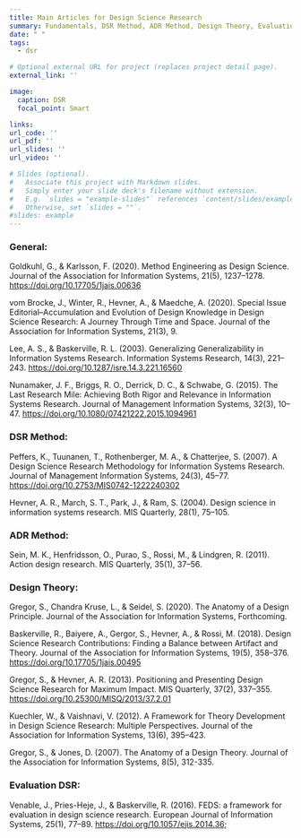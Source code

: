 ```yaml
---
title: Main Articles for Design Science Research
summary: Fundamentals, DSR Method, ADR Method, Design Theory, Evaluation DSR
date: " "
tags:
  - dsr

# Optional external URL for project (replaces project detail page).
external_link: ''

image:
  caption: DSR
  focal_point: Smart

links:
url_code: ''
url_pdf: ''
url_slides: ''
url_video: ''

# Slides (optional).
#   Associate this project with Markdown slides.
#   Simply enter your slide deck's filename without extension.
#   E.g. `slides = "example-slides"` references `content/slides/example-slides.md`.
#   Otherwise, set `slides = ""`.
#slides: example
---
```


### General: ###

Goldkuhl, G., & Karlsson, F. (2020). Method Engineering as Design Science. Journal of the Association for Information Systems, 21(5), 1237–1278. https://doi.org/10.17705/1jais.00636

vom Brocke, J., Winter, R., Hevner, A., & Maedche, A. (2020). Special Issue Editorial–Accumulation and Evolution of Design Knowledge in Design Science Research: A Journey Through Time and Space. Journal of the Association for Information Systems, 21(3), 9.

Lee, A. S., & Baskerville, R. L. (2003). Generalizing Generalizability in Information Systems Research. Information Systems Research, 14(3), 221–243. https://doi.org/10.1287/isre.14.3.221.16560

Nunamaker, J. F., Briggs, R. O., Derrick, D. C., & Schwabe, G. (2015). The Last Research Mile: Achieving Both Rigor and Relevance in Information Systems Research. Journal of Management Information Systems, 32(3), 10–47. https://doi.org/10.1080/07421222.2015.1094961

### DSR Method: ### 

Peffers, K., Tuunanen, T., Rothenberger, M. A., & Chatterjee, S. (2007). A Design Science Research Methodology for Information Systems Research. Journal of Management Information Systems, 24(3), 45–77. https://doi.org/10.2753/MIS0742-1222240302

Hevner, A. R., March, S. T., Park, J., & Ram, S. (2004). Design science in information systems research. MIS Quarterly, 28(1), 75–105.

### ADR Method: ### 

Sein, M. K., Henfridsson, O., Purao, S., Rossi, M., & Lindgren, R. (2011). Action design research. MIS Quarterly, 35(1), 37–56.

### Design Theory: ### 

Gregor, S., Chandra Kruse, L., & Seidel, S. (2020). The Anatomy of a Design Principle. Journal of the Association for Information Systems, Forthcoming.

Baskerville, R., Baiyere, A., Gergor, S., Hevner, A., & Rossi, M. (2018). Design Science Research Contributions: Finding a Balance between Artifact and Theory. Journal of the Association for Information Systems, 19(5), 358–376. https://doi.org/10.17705/1jais.00495

Gregor, S., & Hevner, A. R. (2013). Positioning and Presenting Design Science Research for Maximum Impact. MIS Quarterly, 37(2), 337–355. https://doi.org/10.25300/MISQ/2013/37.2.01

Kuechler, W., & Vaishnavi, V. (2012). A Framework for Theory Development in Design Science Research: Multiple Perspectives. Journal of the Association for Information Systems, 13(6), 395–423.

Gregor, S., & Jones, D. (2007). The Anatomy of a Design Theory. Journal of the Association for Information Systems, 8(5), 312-335.

### Evaluation DSR: ### 

Venable, J., Pries-Heje, J., & Baskerville, R. (2016). FEDS: a framework for evaluation in design science research. European Journal of Information Systems, 25(1), 77–89. https://doi.org/10.1057/ejis.2014.36;



